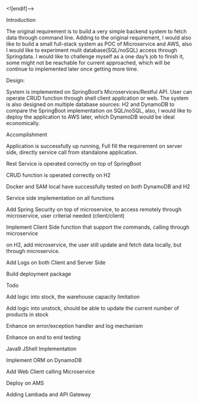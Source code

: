 <![endif]–>

Introduction

The original requirement is to build a very simple backend system to fetch data through command line. Adding to the original requirement, I would also like to build a small full-stack system as POC of Microservice and AWS, also I would like to experiment mulit database(SQL/noSQL) access through Springdata. I would like to challenge myself as a one day’s job to finish it, some might not be reachable for current approached, which will be continue to implemented later once getting more time.

Design:

System is implemented on SpringBoot’s Microservices/Restful API. User can operate CRUD function through shell client application or web. The system is also designed on multiple database sources: H2 and DynamoDB to compare the SpringBoot implementation on SQL/noSQL, also, I would like to deploy the application to AWS later, which DynamoDB would be ideal economically.

Accomplishment

Application is successfully up running, Full fill the requirement on server side, directly service call from standalone application.

Rest Service is operated correctly on top of SpringBoot

CRUD function is operated correctly on H2

Docker and SAM local have successfully tested on both DynamoDB and H2

Service side implementation on all functions

Add Spring Security on top of microservice, to access remotely through microservice, user criterial needed (client/client)

Implement Client Side function that support the commands, calling through microservice

on H2, add microservice, the user still update and fetch data locally, but through microservice.

Add Logs on both Client and Server Side

Build deployment package

Todo

Add logic into stock, the warehouse capacity limitation

Add logic into unstock, should be able to update the current number of products in stock

Enhance on error/exception handler and log mechanism

Enhance on end to end testing

Java9 JShell Implementation

Implement ORM on DynamoDB

Add Web Client calling Microservice

Deploy on AMS

Adding Lambada and API Gateway